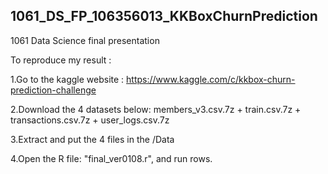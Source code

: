 ## 1061_DS_FP_106356013_KKBoxChurnPrediction
1061 Data Science final presentation 

To reproduce my result :

1.Go to the kaggle website :
https://www.kaggle.com/c/kkbox-churn-prediction-challenge

2.Download the 4 datasets below:
members_v3.csv.7z +
train.csv.7z +
transactions.csv.7z +
user_logs.csv.7z

3.Extract and put the 4 files in the <working directory>/Data
  
4.Open the R file: "final_ver0108.r", and run rows.

